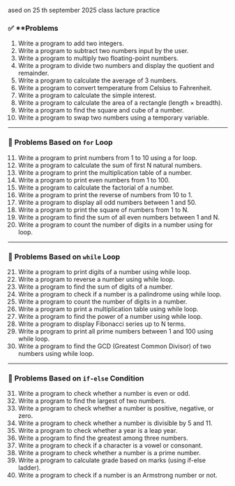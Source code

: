 ased on 25 th september 2025 class lacture practice 

### ✅ **Problems 

1. Write a program to add two integers.
2. Write a program to subtract two numbers input by the user.
3. Write a program to multiply two floating-point numbers.
4. Write a program to divide two numbers and display the quotient and remainder.
5. Write a program to calculate the average of 3 numbers.
6. Write a program to convert temperature from Celsius to Fahrenheit.
7. Write a program to calculate the simple interest.
8. Write a program to calculate the area of a rectangle (length × breadth).
9. Write a program to find the square and cube of a number.
10. Write a program to swap two numbers using a temporary variable.

---

### 🔁 **Problems Based on `for` Loop**

11. Write a program to print numbers from 1 to 10 using a for loop.
12. Write a program to calculate the sum of first N natural numbers.
13. Write a program to print the multiplication table of a number.
14. Write a program to print even numbers from 1 to 100.
15. Write a program to calculate the factorial of a number.
16. Write a program to print the reverse of numbers from 10 to 1.
17. Write a program to display all odd numbers between 1 and 50.
18. Write a program to print the square of numbers from 1 to N.
19. Write a program to find the sum of all even numbers between 1 and N.
20. Write a program to count the number of digits in a number using for loop.

---

### 🔁 **Problems Based on `while` Loop**

21. Write a program to print digits of a number using while loop.
22. Write a program to reverse a number using while loop.
23. Write a program to find the sum of digits of a number.
24. Write a program to check if a number is a palindrome using while loop.
25. Write a program to count the number of digits in a number.
26. Write a program to print a multiplication table using while loop.
27. Write a program to find the power of a number using while loop.
28. Write a program to display Fibonacci series up to N terms.
29. Write a program to print all prime numbers between 1 and 100 using while loop.
30. Write a program to find the GCD (Greatest Common Divisor) of two numbers using while loop.

---

### 🔀 **Problems Based on `if-else` Condition**

31. Write a program to check whether a number is even or odd.
32. Write a program to find the largest of two numbers.
33. Write a program to check whether a number is positive, negative, or zero.
34. Write a program to check whether a number is divisible by 5 and 11.
35. Write a program to check whether a year is a leap year.
36. Write a program to find the greatest among three numbers.
37. Write a program to check if a character is a vowel or consonant.
38. Write a program to check whether a number is a prime number.
39. Write a program to calculate grade based on marks (using if-else ladder).
40. Write a program to check if a number is an Armstrong number or not.

